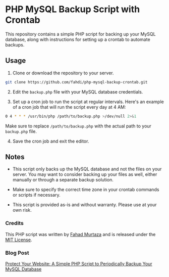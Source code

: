 # PHP MySQL Backup Script with Crontab

This repository contains a simple PHP script for backing up your MySQL database, along with instructions for setting up a crontab to automate backups.

## Usage

1. Clone or download the repository to your server.
```bash
git clone https://github.com/fahdi/php-mysql-backup-crontab.git
```

2. Edit the `backup.php` file with your MySQL database credentials.

3. Set up a cron job to run the script at regular intervals. Here's an example of a cron job that will run the script every day at 4 AM:

```bash
0 4 * * * /usr/bin/php /path/to/backup.php >/dev/null 2>&1

```

Make sure to replace `/path/to/backup.php` with the actual path to your `backup.php` file.

4. Save the cron job and exit the editor.


## Notes

- This script only backs up the MySQL database and not the files on your server. You may want to consider backing up your files as well, either manually or through a separate backup solution.

- Make sure to specify the correct time zone in your crontab commands or scripts if necessary.

- This script is provided as-is and without warranty. Please use at your own risk.


### Credits

This PHP script was written by [Fahad Murtaza](https://www.fahdmurtaza.com/) and is released under the [MIT License](https://opensource.org/license/mit/).


### Blog Post

[Protect Your Website: A Simple PHP Script to Periodically Backup Your MySQL Database](https://www.fahdmurtaza.com/protect-your-website-a-simple-php-script-to-periodically-backup-your-mysql-database/)
